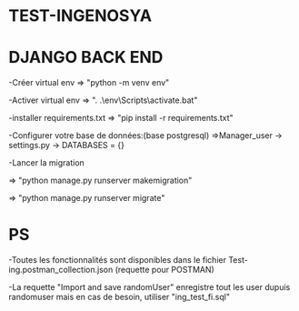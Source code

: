 # TEST-INGENOSYA
# DJANGO BACK END
-Créer virtual env => "python -m venv env"

-Activer virtual env => ". .\env\Scripts\activate.bat"

-installer requirements.txt => "pip install -r requirements.txt"

-Configurer votre base de données:(base postgresql)
    =>Manager_user -> settings.py -> DATABASES = {}

-Lancer la migration 

=> "python manage.py runserver makemigration"

=> "python manage.py runserver migrate"


# PS
-Toutes les fonctionnalités sont disponibles dans le fichier Test-ing.postman_collection.json (requette pour POSTMAN)

-La requette "Import and save randomUser" enregistre tout les user dupuis randomuser mais en cas de besoin, utiliser "ing_test_fi.sql"